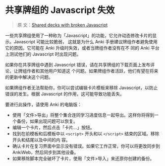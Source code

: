 # 共享牌组的 Javascript 失效

> 原
> 文：[Shared decks with broken Javascript](https://faqs.ankiweb.net/shared-decks-with-broken-javascript.html)

一些共享牌组使用了一种称为「Javascript」的功能，它允许动态修改卡片的显示。Javascript 可能比较脆弱，
这就是为什么 Anki 手册建议牌组作者避免使用它的原因。它可能在 Anki 升级时失效，或者当牌组作者没有在不
同的 Anki 平台上测试他们的 Javascript 时出现问题。

如果你在共享牌组中遇到 Javascript 错误，请在共享牌组的下载页面上发布评论，让牌组作者和其他用户知道这
个问题。如果牌组作者活跃，他们有望在将来的更新中解决这个问题。

如果牌组作者无法帮助你，你可以尝试编辑卡片模板来移除 Javascript，以防止错误的发生。根据 Javascript
的作用，这可能导致功能丢失。

要进行此操作，请使用 Anki 的电脑版：

- 使用「文件>导出」将整个集合连同学习进度信息一起导出。这样你将得到一个备份，如果出现问题可以恢复。
- 编辑一个卡片，然后点击「卡片...」按钮。
- 找到在前模板和后模板中以 `<script>` 开头和以 `</script>` 结束的区域。移除开头和结尾以及中间的内
  容。
- 确认卡片在复习界面中显示没有错误。如果它工作正常，你可以将更改同步到 AnkiWeb，然后同步到其他设备。
- 如果移除脚本完全破坏了卡片，使用「文件>导入」来还原你创建的备份。
